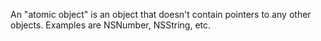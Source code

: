 An "atomic object" is an object that doesn't contain pointers to any other objects.  Examples are NSNumber, NSString, etc.
